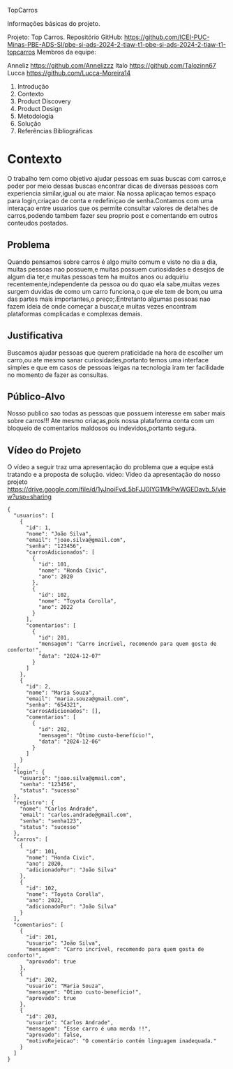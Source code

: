 TopCarros

Informações básicas do projeto.

Projeto: Top Carros.
Repositório GitHub: https://github.com/ICEI-PUC-Minas-PBE-ADS-SI/pbe-si-ads-2024-2-tiaw-t1-pbe-si-ads-2024-2-tiaw-t1-topcarros
        Membros da equipe:

Anneliz https://github.com/Annelizzz
Italo https://github.com/Talozinn67
Lucca https://github.com/Lucca-Moreira14

1. Introdução
2. Contexto
3. Product Discovery
4. Product Design
5. Metodologia
6. Solução
7. Referências Bibliográficas



# Contexto
O trabalho tem como objetivo ajudar pessoas em suas buscas com carros,e poder por meio dessas buscas encontrar dicas de diversas pessoas com experiencia similar,igual ou ate maior.
Na nossa aplicaçao temos espaço para login,criaçao de conta e redefiniçao de senha.Contamos com uma interaçao entre usuarios que os permite consultar valores de detalhes de carros,podendo tambem fazer seu proprio post e comentando em outros conteudos postados.

## Problema
Quando pensamos sobre carros é algo muito comum e visto no dia a dia, muitas pessoas nao possuem,e muitas possuem curiosidades e desejos de algum dia ter,e muitas pessoas tem ha muitos anos ou adquiriu recentemente,independente da pessoa ou do quao ela sabe,muitas vezes surgem duvidas de como um carro funciona,o que ele tem de bom,ou uma das partes mais importantes,o preço;.Entretanto algumas pessoas nao fazem ideia de onde começar a buscar,e muitas vezes encontram plataformas complicadas e complexas demais.

## Justificativa
Buscamos ajudar pessoas que querem praticidade na hora de escolher um carro,ou ate mesmo sanar curiosidades,portanto temos uma interface simples e que em casos de pessoas leigas na tecnologia iram ter facilidade no momento de fazer as consultas.


## Público-Alvo
Nosso publico sao todas as pessoas que possuem interesse em saber mais sobre carros!!! 
Ate mesmo criaças,pois nossa plataforma conta com um bloqueio de comentarios maldosos ou indevidos,portanto segura.

## Vídeo do Projeto

O vídeo a seguir traz uma apresentação do problema que a equipe está tratando e a proposta de solução.
video:
Vídeo da apresentação do nosso projeto
https://drive.google.com/file/d/1yJnoiFvd_5bFJJ0IYG1MkPwWGEDavb_5/view?usp=sharing








```json'''
{
  "usuarios": [
    {
      "id": 1,
      "nome": "João Silva",
      "email": "joao.silva@gmail.com",
      "senha": "123456",
      "carrosAdicionados": [
        {
          "id": 101,
          "nome": "Honda Civic",
          "ano": 2020
        },
        {
          "id": 102,
          "nome": "Toyota Corolla",
          "ano": 2022
        }
      ],
      "comentarios": [
        {
          "id": 201,
          "mensagem": "Carro incrível, recomendo para quem gosta de conforto!",
          "data": "2024-12-07"
        }
      ]
    },
    {
      "id": 2,
      "nome": "Maria Souza",
      "email": "maria.souza@gmail.com",
      "senha": "654321",
      "carrosAdicionados": [],
      "comentarios": [
        {
          "id": 202,
          "mensagem": "Ótimo custo-benefício!",
          "data": "2024-12-06"
        }
      ]
    }
  ],
  "login": {
    "usuario": "joao.silva@gmail.com",
    "senha": "123456",
    "status": "sucesso"
  },
  "registro": {
    "nome": "Carlos Andrade",
    "email": "carlos.andrade@gmail.com",
    "senha": "senha123",
    "status": "sucesso"
  },
  "carros": [
    {
      "id": 101,
      "nome": "Honda Civic",
      "ano": 2020,
      "adicionadoPor": "João Silva"
    },
    {
      "id": 102,
      "nome": "Toyota Corolla",
      "ano": 2022,
      "adicionadoPor": "João Silva"
    }
  ],
  "comentarios": [
    {
      "id": 201,
      "usuario": "João Silva",
      "mensagem": "Carro incrível, recomendo para quem gosta de conforto!",
      "aprovado": true
    },
    {
      "id": 202,
      "usuario": "Maria Souza",
      "mensagem": "Ótimo custo-benefício!",
      "aprovado": true
    },
    {
      "id": 203,
      "usuario": "Carlos Andrade",
      "mensagem": "Esse carro é uma merda !!",
      "aprovado": false,
      "motivoRejeicao": "O comentário contém linguagem inadequada."
    }
  ]
}

  

